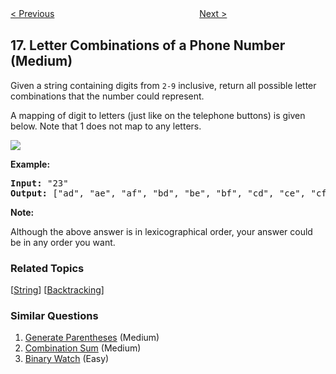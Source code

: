 <!--|This file generated by command(leetcode description); DO NOT EDIT.    |-->
<!--+----------------------------------------------------------------------+-->
<!--|@author    Openset <openset.wang@gmail.com>                           |-->
<!--|@link      https://github.com/openset                                 |-->
<!--|@home      https://github.com/openset/leetcode                        |-->
<!--+----------------------------------------------------------------------+-->

[< Previous](https://github.com/openset/leetcode/tree/master/problems/3sum-closest "3Sum Closest")
　　　　　　　　　　　　　　　　
[Next >](https://github.com/openset/leetcode/tree/master/problems/4sum "4Sum")

## 17. Letter Combinations of a Phone Number (Medium)

<p>Given a string containing digits from <code>2-9</code> inclusive, return all possible letter combinations that the number could represent.</p>

<p>A mapping of digit to letters (just like on the telephone buttons) is given below. Note that 1 does not map to any letters.</p>

<p><img src="http://upload.wikimedia.org/wikipedia/commons/thumb/7/73/Telephone-keypad2.svg/200px-Telephone-keypad2.svg.png" /></p>

<p><strong>Example:</strong></p>

<pre>
<strong>Input: </strong>&quot;23&quot;
<strong>Output:</strong> [&quot;ad&quot;, &quot;ae&quot;, &quot;af&quot;, &quot;bd&quot;, &quot;be&quot;, &quot;bf&quot;, &quot;cd&quot;, &quot;ce&quot;, &quot;cf&quot;].
</pre>

<p><strong>Note:</strong></p>

<p>Although the above answer is in lexicographical order, your answer could be in any order you want.</p>

### Related Topics
  [[String](https://github.com/openset/leetcode/tree/master/tag/string/README.md)]
  [[Backtracking](https://github.com/openset/leetcode/tree/master/tag/backtracking/README.md)]

### Similar Questions
  1. [Generate Parentheses](https://github.com/openset/leetcode/tree/master/problems/generate-parentheses) (Medium)
  1. [Combination Sum](https://github.com/openset/leetcode/tree/master/problems/combination-sum) (Medium)
  1. [Binary Watch](https://github.com/openset/leetcode/tree/master/problems/binary-watch) (Easy)
